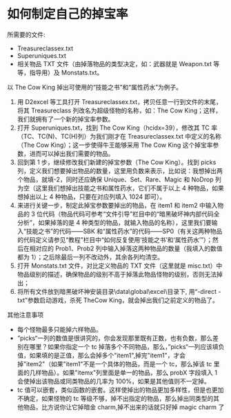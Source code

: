 # 如何制定自己的掉宝率

所需要的文件:

- Treasureclassex.txt
- Superuniques.txt
- 相关物品 TXT 文件（由掉落物品的类型决定，如：武器就是 Weapon.txt 等等，指导用）及 Monstats.txt。

以 The Cow King 掉出可使用的“技能之书”和“属性药水”为例子。

1. 用 D2excel 等工具打开 Treasureclassex.txt，拷贝任意一行到文件的末尾，将其 Treasureclass 列改名为超级怪物的名称，如：The
   Cow King；这样，我们就拥有了一个新的掉宝率参数。
2. 打开 Superuniques.txt，找到 The Cow King（hcidx=39），修改其 TC 率（TC、TC(N)、TC(H)列）为我们刚才在 Treasureclassex.txt 中定义的名称（The
   Cow King）；这一步使得牛王能够采用 The Cow King 这个掉宝率参数，进而可以掉出我们需要的物品。
3. 回到第 1 步，继续修改我们新建的掉宝参数（The Cow King）。找到 picks 列，定义我们想要掉出物品的数量，这里用负数来表示，比如说：我想掉出两个物品，就填-2，同时还应确保 Unique、Set、Rare、Magic 和 NoDrop 列为空（这里我们想掉出技能之书和属性药水，它们不属于以上 4 种物品，如果想掉出以上 4 种物品，只要在对应列填入 1024 即可）。
4. 来进行关键一步，制定此掉宝参数要掉出的物品，在 item1 和 item2 中输入物品的 3 位代码（物品代码可参考“文件引导”栏目中的“暗黑破坏神内部代码全分析”，如果掉落的是 4 种类型的物品，就输入物品的名称），这里我们要输入“技能之书”的代码——SBK 和“属性药水”的代码——SP0（有关这两种物品的代码定义请参见“教程”栏目中“如何反复使用‘技能之书’和‘属性药水’”）；然后在相对应的 Prob1、Prob2 列中输入掉落这两种物品的数量（我填入的数值都为 1）；之后除最后一列不改动外，其余各列均清空。
5. 打开 Monstats.txt 文件，对比定义物品的 TXT 文件（这里就是 misc.txt）中物品级别的描述，确保物品的级别不高于掉落此物品怪物的级别，否则无法掉出；
6. 将所有文件放到暗黑破坏神安装目录\data\global\excel\目录下, 用“-direct -txt”参数启动游戏，杀死 TheCow King，就会掉出我们之前定义的物品了。

其他注意事项

- 每个怪物最多只能掉六样物品。
- ”picks“一列的数值是很讲究的，你会发现那里既有正数，也有负数，那么差别在哪里？如果你指定一个 tc 掉落多个不同物品，那么，”picks“一列应该填负值，如果填的是正值，那么会掉多个"item1",掉完"item1"，才会掉"item2"（如果"item1"不是一个具体的物品，而是一个 tc，那么掉该 tc 里面的几样物品）。如果"itemx"列里面是单一的物品，那么 probX 字段填入 1 会使掉出该物品或同类物品的几率为 100%，如果是其他值则不一定掉。
- tc 值可以嵌套，类似函数的嵌套。这样使掉出的物品更加多样性，但是也更加不确定，如果怪物的 tc 等级不够，掉不出指定的物品，那么掉出同类型的其他物品，比方说你让它掉暗金 charm,掉不出来的话就只好掉 magic
  charm 了
